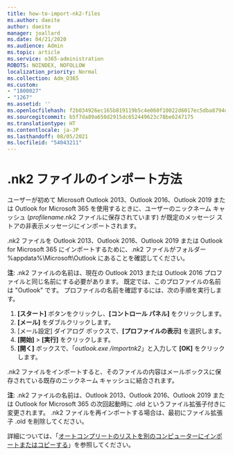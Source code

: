 ```yaml
---
title: how-to-import-nk2-files
ms.author: daeite
author: daeite
manager: joallard
ms.date: 04/21/2020
ms.audience: Admin
ms.topic: article
ms.service: o365-administration
ROBOTS: NOINDEX, NOFOLLOW
localization_priority: Normal
ms.collection: Adm_O365
ms.custom:
- "1800027"
- "1267"
ms.assetid: ''
ms.openlocfilehash: f2b034926ec165b819119b5c4e060f10022d6017ec5dba8794d18ee3e96c709a
ms.sourcegitcommit: b5f7da89a650d2915dc652449623c78be6247175
ms.translationtype: HT
ms.contentlocale: ja-JP
ms.lasthandoff: 08/05/2021
ms.locfileid: "54043211"
---
```

# <a name="how-to-import-nk2-files"></a>.nk2 ファイルのインポート方法 

ユーザーが初めて Microsoft Outlook 2013、Outlook 2016、Outlook 2019 または Outlook for Microsoft 365 を使用するときに、ユーザーのニックネーム キャッシュ (*profilename*.nk2 ファイルに保存されています) が既定のメッセージ ストアの非表示メッセージにインポートされます。

.nk2 ファイルを Outlook 2013、Outlook 2016、Outlook 2019 または Outlook for Microsoft 365 にインポートするために、.nk2 ファイルがフォルダー %appdata%\Microsoft\Outlook にあることを確認してください。

**注**: .nk2 ファイルの名前は、現在の Outlook 2013 または Outlook 2016 プロファイルと同じ名前にする必要があります。 既定では、このプロファイルの名前は "Outlook" です。 プロファイルの名前を確認するには、次の手順を実行します。 
1. **[スタート]** ボタンをクリックし、**[コントロール パネル]** をクリックします。
2. **[メール]** をダブルクリックします。
3. [メール設定] ダイアログ ボックスで、**[プロファイルの表示]** を選択します。
4. **[開始]** > **[実行]** をクリックします。
5. **[開く]** ボックスで、「*outlook.exe /importnk2*」と入力して **[OK]** をクリックします。 

.nk2 ファイルをインポートすると、そのファイルの内容はメールボックスに保存されている既存のニックネーム キャッシュに結合されます。

**注**: .nk2 ファイルの名前は、Outlook 2013、Outlook 2016、Outlook 2019 または Outlook for Microsoft 365 の次回起動時に .old というファイル拡張子付きに変更されます。 .nk2 ファイルを再インポートする場合は、最初にファイル拡張子 .old を削除してください。

詳細については、「[オートコンプリートのリストを別のコンピューターにインポートまたはコピーする](https://support.microsoft.com/help/2806550/how-to-import-nk2-files-into-outlook%)」を参照してください。